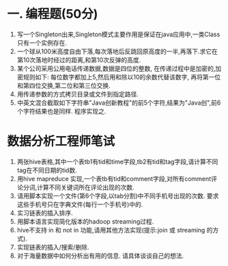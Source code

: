 # 一. 编程题(50分)
1. 写一个Singleton出来,Singleton模式主要作用是保证在java应用中,一类Class只有一个实例存在.
2. 一个球从100米高度自由下落,每次落地后反跳回原高度的一半,再落下.求它在第10次落地时经过的距离,和第10次反弹的高度.
3. 某个公司采用公用电话传递数据,数据是四位的整数,
在传递过程中是加密的,加密规则如下:
每位数字都加上5,然后用和除以10的余数代替该数字,
再将第一位和第四位交换,第二位和第三位交换.
4. 用传递参数的方式拷贝目录或文件到指定路径.
5. 中英文混合截取如下字符串"Java创新教程"的前5个字符,结果为"Java创",前6个字符结果也是同样.
程序实现之.

# 数据分析工程师笔试
1. 两张hive表格,其中一个表tb1有tid和time字段,tb2有tid和tag字段,请计算不同tag在不同日期的tid数.
2. 用hive mapreduce 实现,一个表tb有tid和comment字段,对所有comment评论分词,计算不同关键词所在评论出现的次数.
3. 请用脚本实现一个文件(第6个字段,以tab分割)中不同手机号出现的次数. 要求这些手机号只在字典文件(每行一个手机号)中的.
4. 实习链表的插入排序.
5. 用脚本语言实现简化版本的hadoop streaming过程.
6. hive不支持 in 和 not in 功能,请用其他方法实现(提示:join 或 streaming 的方式).
7. 实现链表的插入/搜索/删除.
8. 对于海量数据中如何分析出有用的信息. 请具体谈谈自己的想法.
